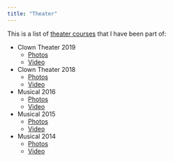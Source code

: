 ```yaml
---
title: "Theater"
---
```


This is a list of [theater courses](http://www.somak.at/) that I have been part
of:

- Clown Theater 2019
  - [Photos](https://www.flickr.com/photos/126800534@N02/albums/72157710642085557)
  - [Video](https://vimeo.com/358954406)
- Clown Theater 2018
  - [Photos](https://www.flickr.com/photos/126800534@N02/albums/72157699878991731)
  - [Video](https://vimeo.com/292947288)
- Musical 2016
  - [Photos](https://www.flickr.com/photos/126800534@N02/albums/72157672357443110)
  - [Video](https://vimeo.com/184747446)
- Musical 2015
  - [Photos](https://www.flickr.com/photos/126800534@N02/albums/72157656006018654)
  - [Video](https://vimeo.com/139810286)
- Musical 2014
  - [Photos](https://www.flickr.com/photos/126800534@N02/albums/72157646988529981)
  - [Video](https://vimeo.com/106218588)
